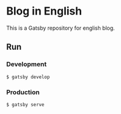# Blog in English
This is a Gatsby repository for english blog.

## Run

### Development
```shell script
$ gatsby develop
```

### Production
````shell script
$ gatsby serve
````
